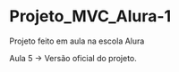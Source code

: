 # Projeto_MVC_Alura-1
Projeto feito em aula na escola Alura 

Aula 5 -> Versão oficial do projeto. 
